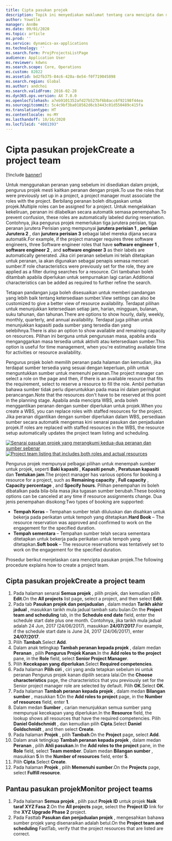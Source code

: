 ```yaml
---
title: Cipta pasukan projek
description: Topik ini menyediakan maklumat tentang cara mencipta dan menguruskan pasukan projek.
author: Yowelle
manager: AnnBe
ms.date: 09/01/2020
ms.topic: article
ms.prod: ''
ms.service: dynamics-ax-applications
ms.technology: ''
ms.search.form: ProjProjectsListPage
audience: Application User
ms.reviewer: kdwns
ms.search.scope: Core, Operations
ms.custom: 82022
ms.assetid: bd2fb375-84c6-428a-8e54-f0f719045898
ms.search.region: Global
ms.author: andchoi
ms.search.validFrom: 2016-02-28
ms.dyn365.ops.version: AX 7.0.0
ms.openlocfilehash: a7eb9101352afd27b527bf6b8acc6f92198f44ea
ms.sourcegitcommit: 5c4c9bf3ba018562d6cb3443c01d550489c415fa
ms.translationtype: HT
ms.contentlocale: ms-MY
ms.lasthandoff: 10/16/2020
ms.locfileid: "4081393"
---
```

# <a name="create-a-project-team"></a><span data-ttu-id="f3883-103">Cipta pasukan projek</span><span class="sxs-lookup"><span data-stu-id="f3883-103">Create a project team</span></span>

[!include [banner](../includes/banner.md)]

<span data-ttu-id="f3883-104">Untuk menggunakan peranan yang sebelum ini disediakan dalam projek, pengurus projek mesti kaitkan peranan dengan projek.</span><span class="sxs-lookup"><span data-stu-id="f3883-104">To use the roles that were previously set up in a project, a project manager must associate the roles with the project.</span></span> <span data-ttu-id="f3883-105">Berbilang peranan boleh ditugaskan untuk projek.</span><span class="sxs-lookup"><span data-stu-id="f3883-105">Multiple roles can be assigned for a project.</span></span> <span data-ttu-id="f3883-106">Untuk mengelakkan kekeliruan, peranan ini dilabelkan secara automatik semasa penempahan.</span><span class="sxs-lookup"><span data-stu-id="f3883-106">To prevent confusion, these roles are automatically labeled during reservation.</span></span> <span data-ttu-id="f3883-107">Contohnya, jika pengurus projek memerlukan tiga jurutera perisian, tiga peranan jurutera Perisian yang mempunyai **jurutera perisian 1** , **perisian Jurutera 2** , dan **jurutera perisian 3** sebagai label mereka dijana secara automatik.</span><span class="sxs-lookup"><span data-stu-id="f3883-107">For example, if the project manager requires three software engineers, three Software engineer roles that have **software engineer 1** , **software engineer 2** , and **software engineer 3** as their labels are automatically generated.</span></span> <span data-ttu-id="f3883-108">Jika ciri peranan sebelum ini telah ditetapkan untuk peranan, ia akan digunakan sebagai penapis semasa mencari sumber.</span><span class="sxs-lookup"><span data-stu-id="f3883-108">If role characteristics were previously set for the role, they are applied as a filter during searches for a resource.</span></span> <span data-ttu-id="f3883-109">Ciri tambahan boleh ditambah apabila diperlukan untuk sempurnakan lagi carian.</span><span class="sxs-lookup"><span data-stu-id="f3883-109">Additional characteristics can be added as required to further refine the search.</span></span>

<span data-ttu-id="f3883-110">Tetapan pandangan juga boleh disesuaikan untuk memberi pandangan yang lebih baik tentang ketersediaan sumber.</span><span class="sxs-lookup"><span data-stu-id="f3883-110">View settings can also be customized to give a better view of resource availability.</span></span> <span data-ttu-id="f3883-111">Terdapat pilihan untuk menunjukkan ketersediaan setiap jam, harian, mingguan, bulanan, suku tahunan, dan tahunan.</span><span class="sxs-lookup"><span data-stu-id="f3883-111">There are options to show hourly, daily, weekly, monthly, quarterly, and annual availability.</span></span> <span data-ttu-id="f3883-112">Terdapat juga pilihan untuk menunjukkan kapasiti pada sumber yang tersedia dan yang selebihnya.</span><span class="sxs-lookup"><span data-stu-id="f3883-112">There is also an option to show available and remaining capacity on resources.</span></span> <span data-ttu-id="f3883-113">Pilihan ini berguna untuk pengurusan masa, apabila anda menganggarkan masa tersedia untuk aktiviti atau ketersediaan sumber.</span><span class="sxs-lookup"><span data-stu-id="f3883-113">This option is useful for time management, when you're estimating available time for activities or resource availability.</span></span>

<span data-ttu-id="f3883-114">Pengurus projek boleh memilih peranan pada halaman dan kemudian, jika terdapat sumber tersedia yang sesuai dengan keperluan, pilih untuk menguntukkan sumber untuk memenuhi peranan.</span><span class="sxs-lookup"><span data-stu-id="f3883-114">The project manager can select a role on the page and then, if there is an available resource that fits the requirement, select to reserve a resource to fill the role.</span></span> <span data-ttu-id="f3883-115">Ambil perhatian bahawa sumber tidak perlu diperuntukkan pada masa ini dalam peringkat perancangan.</span><span class="sxs-lookup"><span data-stu-id="f3883-115">Note that the resources don't have to be reserved at this point in the planning stage.</span></span> <span data-ttu-id="f3883-116">Apabila anda mencipta WBS, anda boleh menggantikan peranan dengan sumber diperlukan untuk projek.</span><span class="sxs-lookup"><span data-stu-id="f3883-116">When you create a WBS, you can replace roles with staffed resources for the project.</span></span> <span data-ttu-id="f3883-117">Jika peranan digantikan dengan sumber diperlukan dalam WBS, persediaan sumber secara automatik mengemas kini senarai pasukan dan penjadualan projek.</span><span class="sxs-lookup"><span data-stu-id="f3883-117">If roles are replaced with staffed resources in the WBS, the resource setup automatically updates the project team listing and scheduling.</span></span>

<span data-ttu-id="f3883-118">[![Senarai pasukan projek yang merangkumi kedua-dua peranan dan sumber sebenar](./media/projectresourcing03-1024x368.jpg)](./media/projectresourcing03.jpg)</span><span class="sxs-lookup"><span data-stu-id="f3883-118">[![Project team listing that includes both roles and actual resources](./media/projectresourcing03-1024x368.jpg)](./media/projectresourcing03.jpg)</span></span> 

<span data-ttu-id="f3883-119">Pengurus projek mempunyai pelbagai pilihan untuk menempah sumber untuk projek, seperti **Baki kapasiti** , **Kapasiti penuh** , **Peratusan kapasiti** dan **Tentukan jam**.</span><span class="sxs-lookup"><span data-stu-id="f3883-119">The project manager has various options for booking a resource for a project, such as **Remaining capacity** , **Full capacity** , **Capacity percentage** , and **Specify hours**.</span></span> <span data-ttu-id="f3883-120">Pilihan penempahan ini boleh dibatalkan pada bila-bila masa jika tugasan sumber berubah.</span><span class="sxs-lookup"><span data-stu-id="f3883-120">These booking options can be canceled at any time if resource assignments change.</span></span> <span data-ttu-id="f3883-121">Dua jenis penempahan disokong:</span><span class="sxs-lookup"><span data-stu-id="f3883-121">Two types of booking are supported:</span></span>

- <span data-ttu-id="f3883-122">**Tempah Keras** – Tempahan sumber telah diluluskan dan disahkan untuk bekerja pada perikatan untuk tempoh yang ditetapkan.</span><span class="sxs-lookup"><span data-stu-id="f3883-122">**Hard Book** – The resource reservation was approved and confirmed to work on the engagement for the specified duration.</span></span>
- <span data-ttu-id="f3883-123">**Tempah sementara** – Tempahan sumber telah secara sementara ditetapkan untuk bekerja pada perikatan untuk tempoh yang ditetapkan.</span><span class="sxs-lookup"><span data-stu-id="f3883-123">**Soft book** – The resource reservations was tentatively set to work on the engagement for the specified duration.</span></span>

<span data-ttu-id="f3883-124">Prosedur berikut menjelaskan cara mencipta pasukan projek.</span><span class="sxs-lookup"><span data-stu-id="f3883-124">The following procedure explains how to create a project team.</span></span>

## <a name="create-a-project-team"></a><span data-ttu-id="f3883-125">Cipta pasukan projek</span><span class="sxs-lookup"><span data-stu-id="f3883-125">Create a project team</span></span>

1. <span data-ttu-id="f3883-126">Pada halaman senarai **Semua projek** , pilih projek, dan kemudian pilih **Edit**.</span><span class="sxs-lookup"><span data-stu-id="f3883-126">On the **All projects** list page, select a project, and then select **Edit**.</span></span>
2. <span data-ttu-id="f3883-127">Pada tab **Pasukan projek dan penjadualan** , dalam medan **Tarikh akhir jadual** , masukkan tarikh mula jadual tambah satu bulan.</span><span class="sxs-lookup"><span data-stu-id="f3883-127">On the **Project team and scheduling** tab, in the **Schedule end date** field, enter the schedule start date plus one month.</span></span> <span data-ttu-id="f3883-128">Contohnya, jika tarikh mula jadual adalah 24 Jun, 2017 (24/06/2017), masukkan **24/07/2017**.</span><span class="sxs-lookup"><span data-stu-id="f3883-128">For example, if the schedule start date is June 24, 2017 (24/06/2017), enter **24/07/2017**.</span></span>
3. <span data-ttu-id="f3883-129">Pilih **Tambah**.</span><span class="sxs-lookup"><span data-stu-id="f3883-129">Select **Add**.</span></span>
4. <span data-ttu-id="f3883-130">Dalam anak tetingkap **Tambah peranan kepada projek** , dalam medan **Peranan** , pilih **Pengurus Projek Kanan**.</span><span class="sxs-lookup"><span data-stu-id="f3883-130">In the **Add roles to the project** pane, in the **Role** field, select **Senior Project Manager**.</span></span>
5. <span data-ttu-id="f3883-131">Pilih **Kecekapan yang diperlukan**.</span><span class="sxs-lookup"><span data-stu-id="f3883-131">Select **Required competencies**.</span></span>
6. <span data-ttu-id="f3883-132">Pada halaman **Pilih ciri** , ciri yang anda tetapkan sebelum ini untuk peranan Pengurus projek kanan dipilih secara lalai.</span><span class="sxs-lookup"><span data-stu-id="f3883-132">On the **Choose characteristics** page, the characteristics that you previously set for the Senior project manager role are selected by default.</span></span> <span data-ttu-id="f3883-133">Pilih **OK**.</span><span class="sxs-lookup"><span data-stu-id="f3883-133">Select **OK**.</span></span>
7. <span data-ttu-id="f3883-134">Pada halaman **Tambah peranan kepada projek** , dalam medan **Bilangan sumber** , masukkan **1**.</span><span class="sxs-lookup"><span data-stu-id="f3883-134">On the **Add roles to project** page, in the **Number of resources** field, enter **1**.</span></span>
8. <span data-ttu-id="f3883-135">Dalam medan **Sumber** , carian menunjukkan semua sumber yang mempunyai kecekapan yang diperlukan.</span><span class="sxs-lookup"><span data-stu-id="f3883-135">In the **Resource** field, the lookup shows all resources that have the required competencies.</span></span> <span data-ttu-id="f3883-136">Pilih **Daniel Goldschmidt** , dan kemudian pilih **Cipta**.</span><span class="sxs-lookup"><span data-stu-id="f3883-136">Select **Daniel Goldschmidt** , and then select **Create**.</span></span>
9. <span data-ttu-id="f3883-137">Pada halaman **Projek** , pilih **Tambah**.</span><span class="sxs-lookup"><span data-stu-id="f3883-137">On the **Project** page, select **Add**.</span></span>
10. <span data-ttu-id="f3883-138">Dalam anak tetingkap **Tambah peranan kepada projek** , dalam medan **Peranan** , pilih **Ahli pasukan**.</span><span class="sxs-lookup"><span data-stu-id="f3883-138">In the **Add roles to the project** pane, in the **Role** field, select **Team member**.</span></span> <span data-ttu-id="f3883-139">Dalam medan **Bilangan sumber** , masukkan **5**.</span><span class="sxs-lookup"><span data-stu-id="f3883-139">In the **Number of resources** field, enter **5**.</span></span>
11. <span data-ttu-id="f3883-140">Pilih **Cipta**.</span><span class="sxs-lookup"><span data-stu-id="f3883-140">Select **Create**.</span></span>
12. <span data-ttu-id="f3883-141">Pada halaman **Projek** , pilih **Memenuhi sumber**.</span><span class="sxs-lookup"><span data-stu-id="f3883-141">On the **Projects** page, select **Fulfill resource**.</span></span>

## <a name="monitor-project-teams"></a><span data-ttu-id="f3883-142">Pantau pasukan projek</span><span class="sxs-lookup"><span data-stu-id="f3883-142">Monitor project teams</span></span>
1. <span data-ttu-id="f3883-143">Pada halaman **Semua projek** , pilih paut **Projek ID** untuk projek **Naik taraf XYZ Fasa 2**.</span><span class="sxs-lookup"><span data-stu-id="f3883-143">On the **All projects** page, select the **Project ID** link for the **XYZ Upgrade Phase 2** project.</span></span>
2. <span data-ttu-id="f3883-144">Pada Fasttab **Pasukan dan penjadualan projek** , mengesahkan bahawa sumber projek yang disenaraikan adalah betul.</span><span class="sxs-lookup"><span data-stu-id="f3883-144">On the **Project team and scheduling** FastTab, verify that the project resources that are listed are correct.</span></span>
